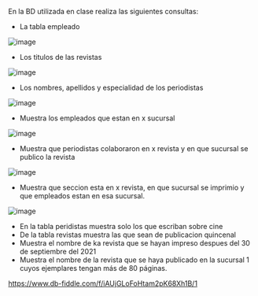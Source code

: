 En la BD utilizada en clase realiza las siguientes consultas:

* La tabla empleado

![image](https://user-images.githubusercontent.com/101481188/172027291-f664fd74-984e-4b23-aca5-54a6003e67ab.png)



* Los titulos de las revistas

![image](https://user-images.githubusercontent.com/101481188/172027861-c2ec8d9a-1771-421c-a6bb-589e60ee977b.png)



* Los nombres, apellidos y especialidad de los periodistas

![image](https://user-images.githubusercontent.com/101481188/172027961-40797cd2-93a6-41e2-8db1-52821470e486.png)


* Muestra los empleados que estan en x sucursal

![image](https://user-images.githubusercontent.com/101481188/172028330-8b4a8ce1-6727-4562-89cc-d8f314a44d2e.png)


* Muestra que periodistas colaboraron en x revista y en que sucursal se publico la revista

![image](https://user-images.githubusercontent.com/101481188/172029230-cdc8d1a5-5bf8-444c-b9d3-96ecf7552c6a.png)



* Muestra que seccion esta en x revista, en que sucursal se imprimio y que empleados estan en esa sucursal.

![image](https://user-images.githubusercontent.com/101481188/172028759-7dd2a059-0b98-488b-9d24-f2b34540e169.png)

* En la tabla peridistas muestra solo los que escriban sobre cine
* De la tabla revistas muestra las que sean de publicacion quincenal
* Muestra el nombre de ka revista que se hayan impreso despues del 30 de septiembre del 2021
* Muestra el nombre de la revista que se haya publicado en la sucursal 1 cuyos ejemplares tengan más de 80 páginas.

https://www.db-fiddle.com/f/iAUjGLoFoHtam2pK68Xh1B/1

